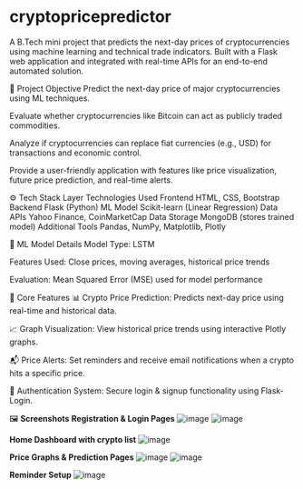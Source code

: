 # cryptopricepredictor
A B.Tech mini project that predicts the next-day prices of cryptocurrencies using machine learning and technical trade indicators. Built with a Flask web application and integrated with real-time APIs for an end-to-end automated solution.

📌 Project Objective
Predict the next-day price of major cryptocurrencies using ML techniques.

Evaluate whether cryptocurrencies like Bitcoin can act as publicly traded commodities.

Analyze if cryptocurrencies can replace fiat currencies (e.g., USD) for transactions and economic control.

Provide a user-friendly application with features like price visualization, future price prediction, and real-time alerts.

⚙️ Tech Stack
Layer	Technologies Used
Frontend	HTML, CSS, Bootstrap
Backend	Flask (Python)
ML Model	Scikit-learn (Linear Regression)
Data APIs	Yahoo Finance, CoinMarketCap
Data Storage	MongoDB (stores trained model)
Additional Tools	Pandas, NumPy, Matplotlib, Plotly

🧠 ML Model Details
Model Type: LSTM

Features Used: Close prices, moving averages, historical price trends

Evaluation: Mean Squared Error (MSE) used for model performance

🔐 Core Features
📊 Crypto Price Prediction: Predicts next-day price using real-time and historical data.

📈 Graph Visualization: View historical price trends using interactive Plotly graphs.

📬 Price Alerts: Set reminders and receive email notifications when a crypto hits a specific price.

👥 Authentication System: Secure login & signup functionality using Flask-Login.

🖼️ **Screenshots**
**Registration & Login Pages**
![image](https://github.com/user-attachments/assets/8dff6913-5987-41b8-9b17-185c3418ce53)
![image](https://github.com/user-attachments/assets/f20af93c-19f6-4903-b0c0-fb295e0fc000)


**Home Dashboard with crypto list**
![image](https://github.com/user-attachments/assets/ff1015a3-de05-4507-b815-81e5e06293fc)


**Price Graphs & Prediction Pages**
![image](https://github.com/user-attachments/assets/b17859fd-668d-40ff-b32a-0f50f974ad74)
![image](https://github.com/user-attachments/assets/d82e252a-1995-45a6-bbe2-65d8e23d2a8c)


**Reminder Setup**
![image](https://github.com/user-attachments/assets/411862e9-67df-4293-bd5d-55df0481bbac)


